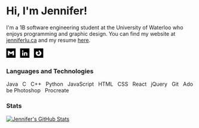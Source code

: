 # Hi, I'm Jennifer!

I'm a 1B software engineering student at the University of Waterloo who enjoys programming and graphic design. You can find my website at [jenniferlu.ca](http:/jenniferlu.ca) and my resume [here](https://drive.google.com/file/d/12QzRMRVxEhgObnGcPzevnA0duR_Ci7dH/view?usp=sharing).

<!-- Links to icons -->
[<img src="https://github.com/jennifer-lu/jennifer-lu/blob/main/gmail.png" title="Gmail" alt="Gmail" width="25" height="25">][1]&nbsp;&nbsp;&nbsp;[<img src="https://github.com/jennifer-lu/jennifer-lu/blob/main/linkedin.png" title="LinkedIn" alt="LinkedIn" width="25" height="25">][2]&nbsp;&nbsp;&nbsp;[<img src="https://github.com/jennifer-lu/jennifer-lu/blob/main/firefox.png" title="Firefox Add-ons" alt="Firefox Add-ons" width="25" height="25">][3]

<!-- Links to social media profiles -->
[1]: mailto:jenniferlugm@gmail.com
[2]: https://www.linkedin.com/in/jennifer-lu-4334b7173/
[3]: https://addons.mozilla.org/en-CA/firefox/user/15662468/

### Languages and Technologies

Java&nbsp;&nbsp;&nbsp;C&nbsp;&nbsp;&nbsp;C++&nbsp;&nbsp;&nbsp;Python&nbsp;&nbsp;&nbsp;JavaScript&nbsp;&nbsp;&nbsp;HTML&nbsp;&nbsp;&nbsp;CSS&nbsp;&nbsp;&nbsp;React&nbsp;&nbsp;&nbsp;jQuery&nbsp;&nbsp;&nbsp;Git&nbsp;&nbsp;&nbsp;Adobe Photoshop&nbsp;&nbsp;&nbsp;Procreate

<!-- ### Coming Soon -->

### Stats

[![Jennifer's GitHub Stats](https://github-readme-stats.vercel.app/api?username=jennifer-lu&title_color=f5f5f5&text_color=f5f5f5&icon_color=f5f5f5&bg_color=000000)](https://github.com/anuraghazra/github-readme-stats)
